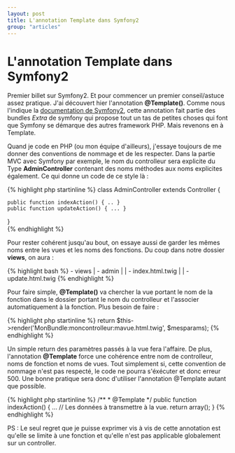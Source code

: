 ```yaml
---
layout: post
title: L'annotation Template dans Symfony2
group: "articles"
---
```


# L'annotation Template dans Symfony2

Premier billet sur Symfony2. Et pour commencer un premier conseil/astuce assez pratique. J'ai découvert hier l'annotation **@Template()**. 
Comme nous l'indique la [documentation de Symfony2](http://symfony.com/doc/2.0/bundles/SensioFrameworkExtraBundle/annotations/view.html), cette annotation fait partie des bundles *Extra* de symfony qui propose tout un tas de petites choses qui font que Symfony se démarque des autres framework PHP. Mais revenons en à Template. 

Quand je code en PHP (ou mon équipe d'ailleurs), j'essaye toujours de me donner des conventions de nommage et de les respecter. Dans la partie MVC avec Symfony par exemple, le nom du controlleur sera explicite du Type **AdminController** contenant des noms méthodes aux noms explicites également. Ce qui donne un code de ce style là : 

<div class="syntax">
{% highlight php startinline %}
class AdminController extends Controller {

	public function indexAction() { .. }
	public function updateAction() { ... }
}	
{% endhighlight %}
</div>


Pour rester cohérent jusqu'au bout, on essaye aussi de garder les mêmes noms entre les vues et les noms des fonctions. Du coup dans notre dossier **views**, on aura : 

<div class="syntax">
{% highlight bash %}
 - views
 |   - admin
 |   |	- index.html.twig
 |   |  - update.html.twig
{% endhighlight %}
</div>


Pour faire simple, **@Template()** va chercher la vue portant le nom de la fonction dans le dossier portant le nom du controlleur et l'associer automatiquement à la fonction. Plus besoin de faire :

<div class="syntax">
{% highlight php startinline %}
return $this->render('MonBundle:moncontrolleur:mavue.html.twig', $mesparams);
{% endhighlight %}
</div>

Un simple return des paramètres passés à la vue fera l'affaire. De plus, l'annotation **@Template** force une cohérence entre nom de controlleur, noms de fonction et noms de vues. Tout simplement si, cette convention de nommage n'est pas respecté, le code ne pourra s'éxécuter et donc erreur 500. Une bonne pratique sera donc d'utiliser l'annotation @Template autant que possible.

<div class="syntax">
{% highlight php startinline %}	
	/**
	 * @Template
	 */
	public function indexAction() {
		... 
		// Les données à transmettre à la vue.
		return array();
	}
{% endhighlight %}
</div>

PS : Le seul regret que je puisse exprimer vis à vis de cette annotation est qu'elle se limite à une fonction et qu'elle n'est pas applicable globalement sur un controller.  
